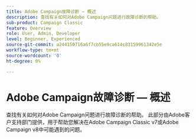 ```yaml
---
title: Adobe Campaign故障诊断 — 概述
description: 查找有关如何对Adobe Campaign问题进行故障诊断的帮助。
sub-product: Campaign Classic
feature: Overview
role: User, Admin, Developer
level: Beginner, Experienced
source-git-commit: a244150716a6f7cb55e9ca614c83159961342e5e
workflow-type: tm+mt
source-wordcount: '0'
ht-degree: 0%

---
```



# Adobe Campaign故障诊断 — 概述

查找有关如何对Adobe Campaign问题进行故障诊断的帮助。 此部分由Adobe客户支持部门提供，用于帮助您解决在Adobe Campaign Classic v7或Adobe Campaign v8中可能遇到的问题。
